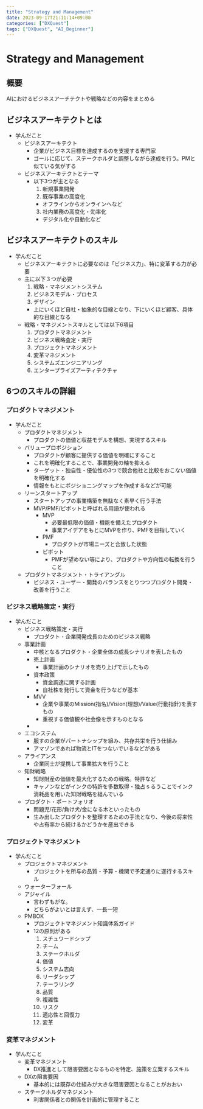 ```yaml
---
title: "Strategy and Management"
date: 2023-09-17T21:11:14+09:00
categories: ["DXQuest"]
tags: ["DXQuest", "AI_Beginner"]
---
```

# Strategy and Management

## 概要

AIにおけるビジネスアーチテクトや戦略などの内容をまとめる

## ビジネスアーキテクトとは

- 学んだこと
  - ビジネスアーキテクト 
    - 企業がビジネス目標を達成するのを支援する専門家
    - ゴールに応じて、ステークホルダと調整しながら達成を行う。PMと似ている気がする
  - ビジネスアーキテクトとテーマ
    - 以下3つが主となる
      1. 新規事業開発
      2. 既存事業の高度化
        - オフラインからオンラインへなど
      3. 社内業務の高度化・効率化
        - デジタル化や自動化など

## ビジネスアーキテクトのスキル

- 学んだこと
  - ビジネスアーキテクトに必要なのは「ビジネス力」、特に変革する力が必要
  - 主に以下３つが必要
    1. 戦略・マネジメントシステム
    2. ビジネスモデル・プロセス
    3. デザイン
    - 上にいくほど自社・抽象的な目線となり、下にいくほど顧客、具体的な目線となる
  - 戦略・マネジメントスキルとしては以下6項目
    1. プロダクトマネジメント
    2. ビジネス戦略査定・実行
    3. プロジェクトマネジメント
    4. 変革マネジメント
    5. システムズエンジニアリング
    6. エンタープライズアーティテクチャ
  
## 6つのスキルの詳細

### プロダクトマネジメント

- 学んだこと
  - プロダクトマネジメント
    - プロダクトの価値と収益モデルを構想、実現するスキル
  - バリュープロポジション
    - プロダクトが顧客に提供する価値を明確にすること
    - これを明確化することで、事業開発の軸を抑える
    - ターゲット・独自性・優位性の3つで競合他社と比較をおこない価値を明確化する
    - 情報をもとにポジショニングマップを作成するなどが可能
  - リーンスタートアップ
    - スタートアップの事業構築を無駄なく素早く行う手法
    - MVP/PMF/ピボットと呼ばれる用語が使われる
      - MVP
        - 必要最低限の価値・機能を備えたプロダクト
        - 事業アイデアをもとにMVPを作り、PMFを目指していく
      - PMF
        - プロダクトが市場ニーズと合致した状態
      - ピボット
        - PMFが望めない等により、プロダクトや方向性の転換を行うこと
  - プロダクトマネジメント・トライアングル
    - ビジネス・ユーザー・開発のバランスをとりつつプロダクト開発・改善を行うこと
    
### ビジネス戦略策定・実行

- 学んだこと
  - ビジネス戦略策定・実行
    - プロダクト・企業開発成長のためのビジネス戦略
  - 事業計画
    - 中核となるプロダクト・企業全体の成長シナリオを表したもの
    - 売上計画
      - 事業計画のシナリオを売り上げで示したもの
    - 資本政策
      - 資金調達に関する計画
      - 自社株を発行して資金を行うなどが基本
    - MVV
      - 企業や事業のMission(指名)/Vision(理想)/Value(行動指針)を表すもの
      - 重視する価値観や社会像を示すものとなる
    - 
  - エコシステム
    - 服すの企業がパートナシップを組み、共存共栄を行う仕組み
    - アマゾンであれば物流とITをつないでいるなどがある
  - アライアンス
    - 企業同士が提携して事業拡大を行うこと
  - 知財戦略
    - 知財財産の価値を最大化するための戦略。特許など
    - キャノンなどがインクの特許を多数取得・独占ｓるうことでインク消耗品を用いた知財戦略を組んでいる
  - プロダクト・ポートフォリオ
    - 問題児/花形/負け犬/金になる木といったもの
    - 生み出したプロダクトを整理するための手法となり、今後の将来性や占有率から続けるかどうかを産出できる
    
### プロジェクトマネジメント

- 学んだこと
  - プロジェクトマネジメント
    - プロジェクトを所与の品質・予算・機関で予定通りに遂行するスキル
  - ウォーターフォール
  - アジャイル
    - 言わずもがな。
    - どちらがよいとは言えず、一長一短
  - PMBOK
    - プロジェクトマネジメント知識体系ガイド
    - 12の原則がある
        1. スチュワードシップ
        2. チーム
        3. ステークホルダ
        4. 価値
        5. システム志向
        6. リーダシップ
        7. テーラリング
        8. 品質
        9. 複雑性
        10. リスク
        11. 適応性と回復力
        12. 変革
        
### 変革マネジメント

- 学んだこと
  - 変革マネジメント
    - DX推進として阻害要因となるものを特定、施策を立案するスキル
  - DXの阻害要因
    - 基本的には既存の仕組みが大きな阻害要因となることがおおい
  - ステークホルダマネジメント
    - 利害関係者との関係を計画的に管理すること